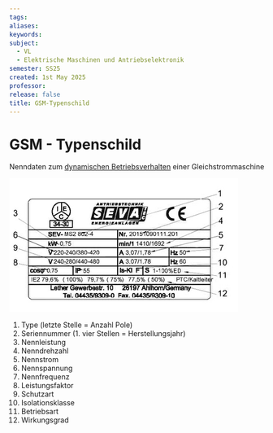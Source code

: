 ```yaml
---
tags: 
aliases: 
keywords: 
subject:
  - VL
  - Elektrische Maschinen und Antriebselektronik
semester: SS25
created: 1st May 2025
professor: 
release: false
title: GSM-Typenschild
---
```


# GSM - Typenschild

Nenndaten zum [dynamischen Betriebsverhalten](Gleichstrommaschine.md#Dynamisches%20Betriebsverhalten) einer Gleichstrommaschine

![](assets/GSM-Typenschild.png)

1) Type (letzte Stelle = Anzahl Pole)  
2) Seriennummer  (1. vier Stellen = Herstellungsjahr)  
3) Nennleistung  
4) Nenndrehzahl  
5) Nennstrom  
6) Nennspannung  
7) Nennfrequenz  
8) Leistungsfaktor  
9) Schutzart  
10) Isolationsklasse  
11) Betriebsart  
12) Wirkungsgrad